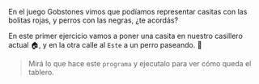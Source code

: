 <gs-toolbox toolbox-url="https://raw.githubusercontent.com/MumukiProject/mumuki-guia-gobstones-practica-primeros-programas-kids/master/toolbox.xml"></gs-toolbox>

En el juego Gobstones vimos que podíamos representar casitas con las bolitas rojas, y perros con las negras, ¿te acordás? 

En este primer ejercicio vamos a poner una casita en nuestro casillero actual :house:, y en la otra calle al `Este` a un perro paseando. :dog:

> Mirá lo que hace este `programa` y ejecutalo para ver cómo queda el tablero. 
